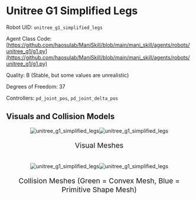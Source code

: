 <!-- THIS IS ALL GENERATED DOCUMENTATION via generate_robot_docs.py. DO NOT MODIFY THIS FILE DIRECTLY. -->

# Unitree G1 Simplified Legs

Robot UID: `unitree_g1_simplified_legs`

Agent Class Code: [https://github.com/haosulab/ManiSkill/blob/main/mani_skill/agents/robots/unitree_g1/g1.py](https://github.com/haosulab/ManiSkill/blob/main/mani_skill/agents/robots/unitree_g1/g1.py)

Quality: B (Stable, but some values are unrealistic)

Degrees of Freedom: 37

Controllers: `pd_joint_pos`, `pd_joint_delta_pos`

## Visuals and Collision Models

<div>
    <div style="max-width: 100%; display: flex; justify-content: center;">
        <img src="/_static/robot_images/unitree_g1_simplified_legs/front_visual.png" style='min-width:min(50%, 100px);max-width:50%;height:auto' alt="unitree_g1_simplified_legs">
        <img src="/_static/robot_images/unitree_g1_simplified_legs/side_visual.png" style='min-width:min(50%, 100px);max-width:50%;height:auto' alt="unitree_g1_simplified_legs">
    </div>
    <p style="text-align: center; font-size: 1.2rem;">Visual Meshes</p>
    <br/>
    <div style="max-width: 100%; display: flex; justify-content: center;">
        <img src="/_static/robot_images/unitree_g1_simplified_legs/front_collision.png" style='min-width:min(50%, 100px);max-width:50%;height:auto' alt="unitree_g1_simplified_legs">
        <img src="/_static/robot_images/unitree_g1_simplified_legs/side_collision.png" style='min-width:min(50%, 100px);max-width:50%;height:auto' alt="unitree_g1_simplified_legs">
    </div>
    <p style="text-align: center; font-size: 1.2rem;">Collision Meshes (Green = Convex Mesh, Blue = Primitive Shape Mesh)</p>
</div>
